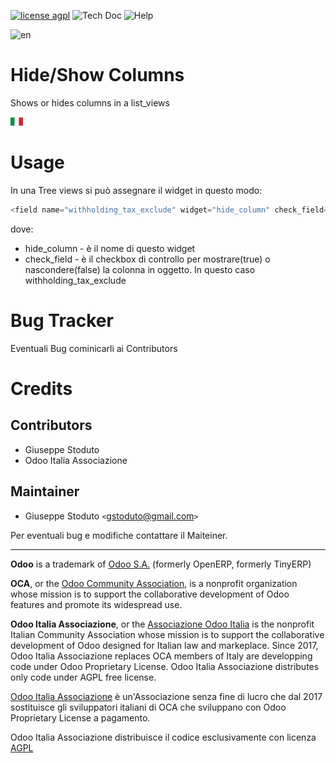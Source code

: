 [![license agpl](https://img.shields.io/badge/licence-AGPL--3-blue.svg)](http://www.gnu.org/licenses/agpl-3.0.html)
![Tech Doc](http://www.zeroincombenze.it/wp-content/uploads/ci-ct/prd/button-docs-8.svg)
![Help](http://www.zeroincombenze.it/wp-content/uploads/ci-ct/prd/button-help-8.svg)

![en](http://www.shs-av.com/wp-content/en_US.png)

Hide/Show Columns
==========================

Shows or hides columns in a list_views

[![it](https://github.com/zeroincombenze/grymb/blob/master/flags/it_IT.png)](https://www.facebook.com/groups/openerp.italia/)


Usage
=====

In una Tree views si può assegnare il widget in questo modo:
```javascript
<field name="withholding_tax_exclude" widget="hide_column" check_field="test_withholding_tax"/>
```
dove:

- hide_column - è il nome di questo widget
- check_field - è il checkbox di controllo per mostrare(true) o nascondere(false) la colonna in oggetto. In questo caso withholding_tax_exclude



Bug Tracker
===========

Eventuali Bug cominicarli ai Contributors

Credits
=======

Contributors
------------

* Giuseppe Stoduto
* Odoo Italia Associazione

Maintainer
----------

-  Giuseppe Stoduto `<`gstoduto@gmail.com`>`

Per eventuali bug e modifiche contattare il Maiteiner.

[//]: # (copyright)

----

**Odoo** is a trademark of [Odoo S.A.](https://www.odoo.com/) (formerly OpenERP, formerly TinyERP)

**OCA**, or the [Odoo Community Association](http://odoo-community.org/), is a nonprofit organization whose
mission is to support the collaborative development of Odoo features and
promote its widespread use.

**Odoo Italia Associazione**, or the [Associazione Odoo Italia](https://www.odoo-italia.org/)
is the nonprofit Italian Community Association whose mission
is to support the collaborative development of Odoo designed for Italian law and markeplace.
Since 2017, Odoo Italia Associazione replaces OCA members of Italy are developping code under Odoo Proprietary License.
Odoo Italia Associazione distributes only code under AGPL free license.

[Odoo Italia Associazione](https://www.odoo-italia.org/) è un'Associazione senza fine di lucro
che dal 2017 sostituisce gli sviluppatori italiani di OCA che sviluppano
con Odoo Proprietary License a pagamento.

Odoo Italia Associazione distribuisce il codice esclusivamente con licenza [AGPL](http://www.gnu.org/licenses/agpl-3.0.html)

[//]: # (end copyright)

